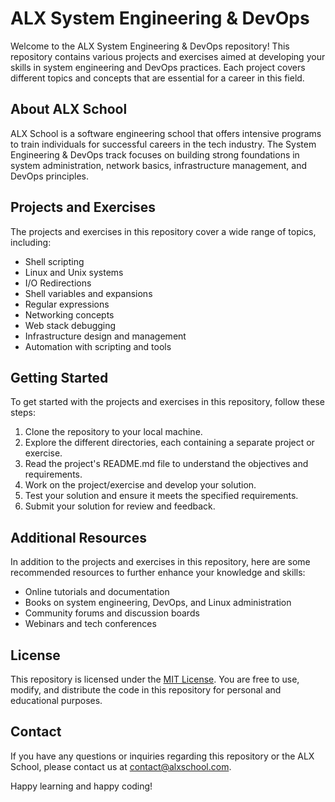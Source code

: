 
# ALX System Engineering & DevOps

Welcome to the ALX System Engineering & DevOps repository! This repository contains various projects and exercises aimed at developing your skills in system engineering and DevOps practices. Each project covers different topics and concepts that are essential for a career in this field.

## About ALX School
ALX School is a software engineering school that offers intensive programs to train individuals for successful careers in the tech industry. The System Engineering & DevOps track focuses on building strong foundations in system administration, network basics, infrastructure management, and DevOps principles.

## Projects and Exercises
The projects and exercises in this repository cover a wide range of topics, including:

- Shell scripting
- Linux and Unix systems
- I/O Redirections
- Shell variables and expansions
- Regular expressions
- Networking concepts
- Web stack debugging
- Infrastructure design and management
- Automation with scripting and tools

## Getting Started
To get started with the projects and exercises in this repository, follow these steps:

1. Clone the repository to your local machine.
2. Explore the different directories, each containing a separate project or exercise.
3. Read the project's README.md file to understand the objectives and requirements.
4. Work on the project/exercise and develop your solution.
5. Test your solution and ensure it meets the specified requirements.
6. Submit your solution for review and feedback.

## Additional Resources
In addition to the projects and exercises in this repository, here are some recommended resources to further enhance your knowledge and skills:

- Online tutorials and documentation
- Books on system engineering, DevOps, and Linux administration
- Community forums and discussion boards
- Webinars and tech conferences
## License
This repository is licensed under the [MIT License](LICENSE). You are free to use, modify, and distribute the code in this repository for personal and educational purposes.

## Contact
If you have any questions or inquiries regarding this repository or the ALX School, please contact us at [contact@alxschool.com](mailto:contact@alxschool.com).

Happy learning and happy coding!
